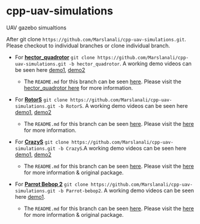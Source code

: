 # cpp-uav-simulations
UAV gazebo simualtions

After git clone `https://github.com/Marslanali/cpp-uav-simulations.git`. Please checkout to individual branches or clone individual branch. 

* For **<a href="https://github.com/Marslanali/cpp-uav-simulations/tree/hector_quadrotor">hector_quadrotor</a>** `git clone https://github.com/Marslanali/cpp-uav-simulations.git -b hector_quadrotor`. A working demo videos can be seen here <a href="https://www.youtube.com/watch?v=34BXZDyv9D4"> demo1</a>, <a href="https://www.youtube.com/watch?v=dvm-k72fsEQ"> demo2</a> 

    * The `README.md` for this branch can be seen <a href="https://github.com/Marslanali/cpp-uav-simulations/tree/hector_quadrotor">here</a>. Please visit the <a href="http://wiki.ros.org/hector_quadrotor">hector_quadrotor here</a> for more information.


* For **<a href="https://github.com/Marslanali/cpp-uav-simulations/tree/hector_quadrotor">RotorS</a>** `git clone https://github.com/Marslanali/cpp-uav-simulations.git -b RotorS`. A working demo videos can be seen here <a href="https://www.youtube.com/watch?v=P3mOm3eQikU"> demo1</a>, <a href="https://www.youtube.com/watch?v=ZiEZlAysI3U"> demo2</a> 

    * The `README.md` for this branch can be seen <a href="https://github.com/Marslanali/cpp-uav-simulations/tree/RotorS">here</a>. Please visit the <a href="https://github.com/ethz-asl/rotors_simulator">here</a> for more information.


* For **<a href="https://github.com/Marslanali/cpp-uav-simulations/tree/hector_quadrotor">CrazyS</a>** `git clone https://github.com/Marslanali/cpp-uav-simulations.git -b CrazyS`.A working demo videos can be seen here <a href="https://www.youtube.com/watch?v=rCAztwEpVbI"> demo1</a>, <a href="https://www.youtube.com/watch?v=-goKJi8AMOM"> demo2</a> 

    * The `README.md` for this branch can be seen <a href="https://github.com/Marslanali/cpp-uav-simulations/tree/hector_quadrotor">here</a>. Please visit the <a href="https://github.com/gsilano/CrazyS">here</a> for more information & original package.

* For **<a href="https://github.com/Marslanali/cpp-uav-simulations/tree/hector_quadrotor">Parrot Bebop 2</a>** `git clone https://github.com/Marslanali/cpp-uav-simulations.git -b Parrot-bebop2`. A working demo videos can be seen here <a href="https://www.youtube.com/watch?v=gKAS_orTMyg">demo1</a>.

    * The `README.md` for this branch can be seen  <a href="https://github.com/Marslanali/cpp-uav-simulations/tree/Parrot-bebop2">here</a>. Please visit the <a href="https://github.com/gsilano/BebopS">here</a> for more information & original package.





